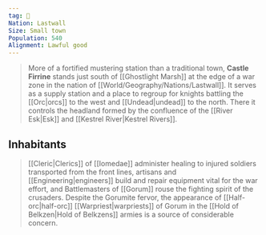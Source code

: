 ```yaml
---
tag: 🏰
Nation: Lastwall
Size: Small town
Population: 540
Alignment: Lawful good
---
```


> More of a fortified mustering station than a traditional town, **Castle Firrine** stands just south of [[Ghostlight Marsh]] at the edge of a war zone in the nation of [[World/Geography/Nations/Lastwall]]. It serves as a supply station and a place to regroup for knights battling the [[Orc|orcs]] to the west and [[Undead|undead]] to the north. There it controls the headland formed by the confluence of the [[River Esk|Esk]] and [[Kestrel River|Kestrel Rivers]].


## Inhabitants

> [[Cleric|Clerics]] of [[Iomedae]] administer healing to injured soldiers transported from the front lines, artisans and [[Engineering|engineers]] build and repair equipment vital for the war effort, and Battlemasters of [[Gorum]] rouse the fighting spirit of the crusaders. Despite the Gorumite fervor, the appearance of [[Half-orc|half-orc]] [[Warpriest|warpriests]] of Gorum in the [[Hold of Belkzen|Hold of Belkzens]] armies is a source of considerable concern.









